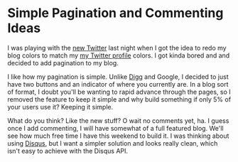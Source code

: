 # Simple Pagination and Commenting Ideas

I was playing with the [new Twitter](http://twitter.com/samsoffes) last night when I got the idea to redo my blog colors to match my [my Twitter profile](http://twitter.com/samsoffes) colors. I got kinda bored and and decided to add pagination to my blog.</p>

I like how my pagination is simple. Unlike [Digg](http://digg.com/users/samsoffes) and Google, I decided to just have two buttons and an indicator of where you currently are. In a blog sort of format, I doubt you'll be wanting to rapid advance through the pages, so I removed the feature to keep it simple and why build something if only 5% of your users use it? Keeping it simple.

What do you think? Like the new stuff? O wait no comments yet, ha. I guess once I add commenting, I will have somewhat of a full featured blog. We'll see how much free time I have this weekend to build it. I was thinking about using [Disqus](http://disqus.com), but I want a simpler solution and looks really clean, which isn't easy to achieve with the Disqus API.
